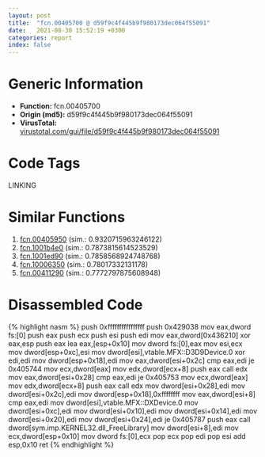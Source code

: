```yaml
---
layout: post
title:  "fcn.00405700 @ d59f9c4f445b9f980173dec064f55091"
date:   2021-08-30 15:52:19 +0300
categories: report
index: false
---
```


# Generic Information
- **Function:** fcn.00405700
- **Origin (md5):** d59f9c4f445b9f980173dec064f55091
- **VirusTotal:** [virustotal.com/gui/file/d59f9c4f445b9f980173dec064f55091][virustotal_ref]

# Code Tags
<span class="tag" id="LINKING">LINKING</span>


# Similar Functions

1. [fcn.00405950][similar_1_ref] (sim.: 0.9320715963246122)
2. [fcn.1001b4e0][similar_2_ref] (sim.: 0.7873815614523529)
3. [fcn.1001ed90][similar_3_ref] (sim.: 0.7858568924748768)
4. [fcn.10006350][similar_4_ref] (sim.: 0.78017332131178)
5. [fcn.00411290][similar_5_ref] (sim.: 0.7772797875608948)


# Disassembled Code

{% highlight nasm %}
push 0xffffffffffffffff
push 0x429038
mov eax,dword fs:[0]
push eax
push ecx
push esi
push edi
mov eax,dword[0x436210]
xor eax,esp
push eax
lea eax,[esp+0x10]
mov dword fs:[0],eax
mov esi,ecx
mov dword[esp+0xc],esi
mov dword[esi],vtable.MFX::D3D9Device.0
xor edi,edi
mov dword[esp+0x18],edi
mov eax,dword[esi+0x2c]
cmp eax,edi
je 0x405744
mov ecx,dword[eax]
mov edx,dword[ecx+8]
push eax
call edx
mov eax,dword[esi+0x28]
cmp eax,edi
je 0x405753
mov ecx,dword[eax]
mov edx,dword[ecx+8]
push eax
call edx
mov dword[esi+0x28],edi
mov dword[esi+0x2c],edi
mov dword[esp+0x18],0xffffffff
mov eax,dword[esi+8]
cmp eax,edi
mov dword[esi],vtable.MFX::DXDevice.0
mov dword[esi+0xc],edi
mov dword[esi+0x10],edi
mov dword[esi+0x14],edi
mov dword[esi+0x20],edi
mov dword[esi+0x24],edi
je 0x405787
push eax
call dword[sym.imp.KERNEL32.dll_FreeLibrary]
mov dword[esi+8],edi
mov ecx,dword[esp+0x10]
mov dword fs:[0],ecx
pop ecx
pop edi
pop esi
add esp,0x10
ret 
{% endhighlight %}


[similar_1_ref]: /report/fcn.00405950@d59f9c4f445b9f980173dec064f55091
[similar_2_ref]: /report/fcn.1001b4e0@a7a698c732cb880967bd1318dc083d69
[similar_3_ref]: /report/fcn.1001ed90@a7a698c732cb880967bd1318dc083d69
[similar_4_ref]: /report/fcn.10006350@2585b133c2e70968905cce13b1fc2654
[similar_5_ref]: /report/fcn.00411290@0aa2d73a5300dff2412388945614b507
[virustotal_ref]: https://www.virustotal.com/gui/file/d59f9c4f445b9f980173dec064f55091